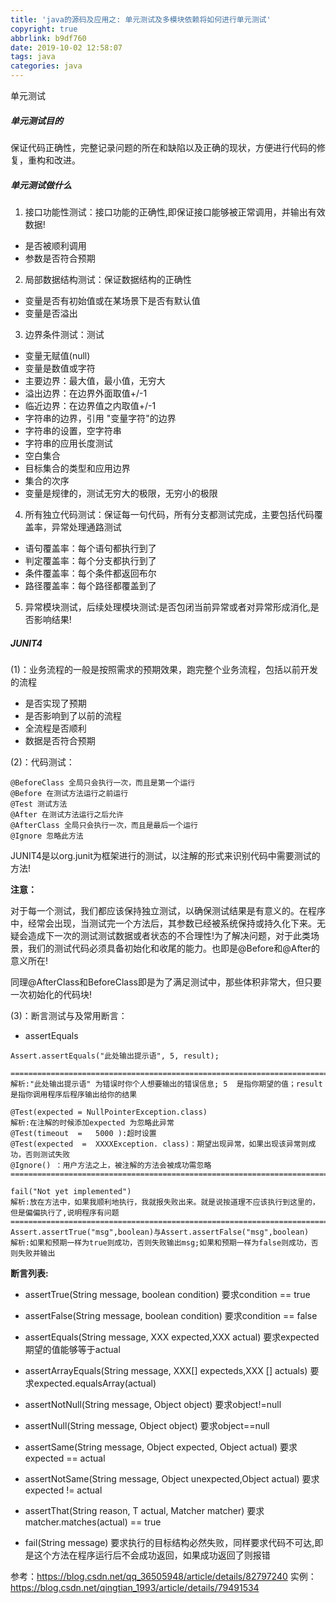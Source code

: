```yaml
---
title: 'java的源码及应用之: 单元测试及多模块依赖将如何进行单元测试'
copyright: true
abbrlink: b9df760
date: 2019-10-02 12:58:07
tags: java
categories: java
---
```

单元测试
<!--more-->
##### 单元测试目的
保证代码正确性，完整记录问题的所在和缺陷以及正确的现状，方便进行代码的修复，重构和改进。

##### 单元测试做什么
1. 接口功能性测试：接口功能的正确性,即保证接口能够被正常调用，并输出有效数据!
* 是否被顺利调用
* 参数是否符合预期
2. 局部数据结构测试：保证数据结构的正确性
* 变量是否有初始值或在某场景下是否有默认值
* 变量是否溢出
3. 边界条件测试：测试
* 变量无赋值(null)
* 变量是数值或字符
* 主要边界：最大值，最小值，无穷大
* 溢出边界：在边界外面取值+/-1
* 临近边界：在边界值之内取值+/-1
* 字符串的边界，引用 "变量字符"的边界
* 字符串的设置，空字符串
* 字符串的应用长度测试
* 空白集合
* 目标集合的类型和应用边界
* 集合的次序
* 变量是规律的，测试无穷大的极限，无穷小的极限

4. 所有独立代码测试：保证每一句代码，所有分支都测试完成，主要包括代码覆盖率，异常处理通路测试
* 语句覆盖率：每个语句都执行到了
* 判定覆盖率：每个分支都执行到了
* 条件覆盖率：每个条件都返回布尔
* 路径覆盖率：每个路径都覆盖到了

5. 异常模块测试，后续处理模块测试:是否包闭当前异常或者对异常形成消化,是否影响结果!


##### JUNIT4
(1)：业务流程的一般是按照需求的预期效果，跑完整个业务流程，包括以前开发的流程
* 是否实现了预期
* 是否影响到了以前的流程
* 全流程是否顺利
* 数据是否符合预期

(2)：代码测试：

```
@BeforeClass 全局只会执行一次，而且是第一个运行
@Before 在测试方法运行之前运行
@Test 测试方法
@After 在测试方法运行之后允许
@AfterClass 全局只会执行一次，而且是最后一个运行
@Ignore 忽略此方法
```
JUNIT4是以org.junit为框架进行的测试，以注解的形式来识别代码中需要测试的方法!

**注意：**

对于每一个测试，我们都应该保持独立测试，以确保测试结果是有意义的。在程序中，经常会出现，当测试完一个方法后，其参数已经被系统保持或持久化下来。无疑会造成下一次的测试测试数据或者状态的不合理性!为了解决问题，对于此类场景，我们的测试代码必须具备初始化和收尾的能力。也即是@Before和@After的意义所在!

同理@AfterClass和BeforeClass即是为了满足测试中，那些体积非常大，但只要一次初始化的代码块!

(3)：断言测试与及常用断言：

   * assertEquals
```
Assert.assertEquals("此处输出提示语", 5, result);
 
===================================================================================================================
解析:"此处输出提示语" 为错误时你个人想要输出的错误信息; 5  是指你期望的值；result 是指你调用程序后程序输出给你的结果
 
@Test(expected = NullPointerException.class)  
解析:在注解的时候添加expected 为忽略此异常
@Test(timeout  =   5000 ):超时设置
@Test(expected  =  XXXXException. class)：期望出现异常，如果出现该异常则成功，否则测试失败
@Ignore() ：用户方法之上，被注解的方法会被成功需忽略
===================================================================================================================
 
fail("Not yet implemented")
解析:放在方法中，如果我顺利地执行，我就报失败出来。就是说按道理不应该执行到这里的，但是偏偏执行了,说明程序有问题
===================================================================================================================
Assert.assertTrue("msg",boolean)与Assert.assertFalse("msg",boolean)
解析:如果和预期一样为true则成功，否则失败输出msg;如果和预期一样为false则成功，否则失败并输出
```

**断言列表:**
* assertTrue(String message, boolean condition)             要求condition == true
* assertFalse(String message, boolean condition)            要求condition == false
* assertEquals(String message, XXX expected,XXX actual) 要求expected期望的值能够等于actual
* assertArrayEquals(String message, XXX[] expecteds,XXX [] actuals) 要求expected.equalsArray(actual)
* assertNotNull(String message, Object object)          要求object!=null
* assertNull(String message, Object object)             要求object==null
* assertSame(String message, Object expected, Object actual)     要求expected == actual
* assertNotSame(String message, Object unexpected,Object actual) 要求expected != actual
* assertThat(String reason, T actual, Matcher matcher)  要求matcher.matches(actual) == true

* fail(String message) 要求执行的目标结构必然失败，同样要求代码不可达,即是这个方法在程序运行后不会成功返回，如果成功返回了则报错




参考：https://blog.csdn.net/qq_36505948/article/details/82797240
实例：https://blog.csdn.net/qingtian_1993/article/details/79491534




